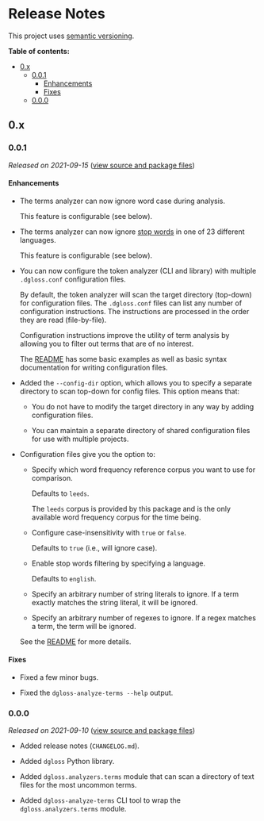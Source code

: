 # Release Notes

This project uses [semantic versioning][semver].

**Table of contents:**

- [0.x](#0x)
  - [0.0.1](#001)
    - [Enhancements](#enhancements)
    - [Fixes](#fixes)
  - [0.0.0](#000)

<!--

## Unreleased

- ADD UNRELEASED CHANGES HERE UNTIL THE NEXT RELEASE IS MADE

-->

## 0.x

### 0.0.1

_Released on 2021-09-15_ ([view source and package files][0.0.1])

#### Enhancements

- The terms analyzer can now ignore word case during analysis.

  This feature is configurable (see below).

- The terms analyzer can now ignore [stop words][stop words] in one of 23
  different languages.

  This feature is configurable (see below).

- You can now configure the token analyzer (CLI and library) with multiple
  `.dgloss.conf` configuration files.

  By default, the token analyzer will scan the target directory (top-down) for
  configuration files. The `.dgloss.conf` files can list any number of
  configuration instructions. The instructions are processed in the order they
  are read (file-by-file).

  Configuration instructions improve the utility of term analysis by allowing
  you to filter out terms that are of no interest.

  The [README][README] has some basic examples as well as basic syntax
  documentation for writing configuration files.

- Added the `--config-dir` option, which allows you to specify a separate
  directory to scan top-down for config files. This option means that:

  - You do not have to modify the target directory in any way by adding
    configuration files.

  - You can maintain a separate directory of shared configuration files for use
    with multiple projects.

- Configuration files give you the option to:

  - Specify which word frequency reference corpus you want to use for
    comparison.

    Defaults to `leeds`.

    The `leeds` corpus is provided by this package and is the only available
    word frequency corpus for the time being.

  - Configure case-insensitivity with `true` or `false`.

    Defaults to `true` (i.e., will ignore case).

  - Enable stop words filtering by specifying a language.

    Defaults to `english`.

  - Specify an arbitrary number of string literals to ignore. If a term exactly
    matches the string literal, it will be ignored.

  - Specify an arbitrary number of regexes to ignore. If a regex matches a
    term, the term will be ignored.

  See the [README][README] for more details.

#### Fixes

- Fixed a few minor bugs.

- Fixed the `dgloss-analyze-terms --help` output.

### 0.0.0

_Released on 2021-09-10_ ([view source and package files][0.0.1])

- Added release notes (`CHANGELOG.md`).

- Added `dgloss` Python library.

- Added `dgloss.analyzers.terms` module that can scan a directory of text files
  for the most uncommon terms.

- Added `dgloss-analyze-terms` CLI tool to wrap the `dgloss.analyzers.terms`
  module.

<!-- Link references go below this line, sorted ascending --->

[semver]: https://semver.org/
[stop words]: https://en.wikipedia.org/wiki/Stop_word
[README]: https://github.com/doitintl/docops-gloss-utils
[0.0.0]: https://github.com/doitintl/docops-gloss-utils/releases/tag/0.0.0
[0.0.1]: https://github.com/doitintl/docops-gloss-utils/releases/tag/0.0.1
